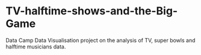 # TV-halftime-shows-and-the-Big-Game
Data Camp Data Visualisation project on the analysis of TV, super bowls and halftime musicians data.
